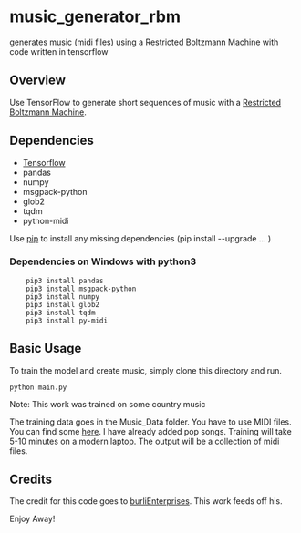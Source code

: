 # music_generator_rbm
generates music (midi files) using a Restricted Boltzmann Machine with code written in tensorflow


## Overview
Use TensorFlow to generate short sequences of music with a [Restricted Boltzmann Machine](http://deeplearning4j.org/restrictedboltzmannmachine.html).

## Dependencies

  * [Tensorflow](https://www.tensorflow.org/versions/r0.10/get_started/os_setup.html)
  * pandas
  * numpy
  * msgpack-python
  * glob2
  * tqdm 
  * python-midi
  
Use [pip](https://pypi.python.org/pypi/pip) to install any missing dependencies (pip install --upgrade ... ) 

### Dependencies on Windows with python3
```
    pip3 install pandas
    pip3 install msgpack-python
    pip3 install numpy
    pip3 install glob2
    pip3 install tqdm
    pip3 install py-midi
```

## Basic Usage
To train the model and create music, simply clone this directory and run.
```
python main.py
```
Note: This work was trained on some country music


The training data goes in the Music_Data folder. You have to use MIDI files. You can find some [here](http://www.midiworld.com/files/).
I have already added pop songs.
Training will take 5-10 minutes on a modern laptop. The output will be a collection of midi files.

## Credits

The credit for this code goes to [burliEnterprises](https://github.com/burliEnterprises/tensorflow-music-generator). This work feeds off his.

Enjoy Away!
